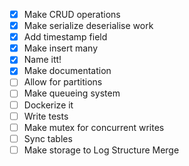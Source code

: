 - [X] Make CRUD operations
- [X] Make serialize deserialise work
- [x] Add timestamp field
- [x] Make insert many
- [X] Name itt!
- [X] Make documentation
- [ ] Allow for partitions  
- [ ] Make queueing system
- [ ] Dockerize it
- [ ] Write tests
- [ ] Make mutex for concurrent writes
- [ ] Sync tables
- [ ] Make storage to Log Structure Merge